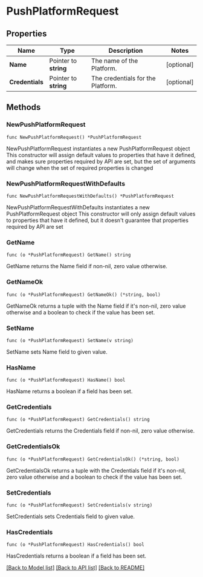# PushPlatformRequest

## Properties

Name | Type | Description | Notes
------------ | ------------- | ------------- | -------------
**Name** | Pointer to **string** | The name of the Platform. | [optional] 
**Credentials** | Pointer to **string** | The credentials for the Platform. | [optional] 

## Methods

### NewPushPlatformRequest

`func NewPushPlatformRequest() *PushPlatformRequest`

NewPushPlatformRequest instantiates a new PushPlatformRequest object
This constructor will assign default values to properties that have it defined,
and makes sure properties required by API are set, but the set of arguments
will change when the set of required properties is changed

### NewPushPlatformRequestWithDefaults

`func NewPushPlatformRequestWithDefaults() *PushPlatformRequest`

NewPushPlatformRequestWithDefaults instantiates a new PushPlatformRequest object
This constructor will only assign default values to properties that have it defined,
but it doesn't guarantee that properties required by API are set

### GetName

`func (o *PushPlatformRequest) GetName() string`

GetName returns the Name field if non-nil, zero value otherwise.

### GetNameOk

`func (o *PushPlatformRequest) GetNameOk() (*string, bool)`

GetNameOk returns a tuple with the Name field if it's non-nil, zero value otherwise
and a boolean to check if the value has been set.

### SetName

`func (o *PushPlatformRequest) SetName(v string)`

SetName sets Name field to given value.

### HasName

`func (o *PushPlatformRequest) HasName() bool`

HasName returns a boolean if a field has been set.

### GetCredentials

`func (o *PushPlatformRequest) GetCredentials() string`

GetCredentials returns the Credentials field if non-nil, zero value otherwise.

### GetCredentialsOk

`func (o *PushPlatformRequest) GetCredentialsOk() (*string, bool)`

GetCredentialsOk returns a tuple with the Credentials field if it's non-nil, zero value otherwise
and a boolean to check if the value has been set.

### SetCredentials

`func (o *PushPlatformRequest) SetCredentials(v string)`

SetCredentials sets Credentials field to given value.

### HasCredentials

`func (o *PushPlatformRequest) HasCredentials() bool`

HasCredentials returns a boolean if a field has been set.


[[Back to Model list]](../README.md#documentation-for-models) [[Back to API list]](../README.md#documentation-for-api-endpoints) [[Back to README]](../README.md)


